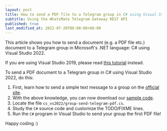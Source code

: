 ```yaml
---
layout: post
title: How to send a PDF file to a Telegram group in C# using Visual Studio 2022
subtitle: Using the WhatsMate Telegram Gateway REST API
published: true
last_modified_at: 2022-07-20T00:00:00+08:00
---
```


This article shows you how to send a document (e.g. a PDF file etc.) document to a Telegram group in Microsoft's .NET language: C# using Visual Studio 2022.

If you are using Visual Studio 2019, please read [this tutorial](/2022-06-27-send-telegram-pdf-group-c-sharp-dot-net/) instead.

To send a PDF document to a Telegram group in C# using Visual Studio 2022, do this:

1. First, learn how to send a simple text message to a group on the [official site](https://www.whatsmate.net/telegram-group-message-api.html). 
2. With the above knowledge, you can now download our [sample code](https://github.com/whatsmate/telegram-demos/archive/master.zip).
3. Locate the file `cs_vs2022/group-send-telegram-pdf.cs`.  <script src="https://gist.github.com/whatsmate/54a0fd4094383cc6b90c99e6ec7c0e2b.js"></script>
4. Study the `C#` source code and customize the TODO/FIXME lines.
5. Run the `C#` program in Visual Studio to send your group the first PDF file!


Happy coding :) 


<br>
<script async src="//pagead2.googlesyndication.com/pagead/js/adsbygoogle.js"></script>
<ins class="adsbygoogle"
     style="display:inline-block;width:728px;height:90px"
     data-ad-client="ca-pub-7383487179928477"
     data-ad-slot="6959057004"></ins>
<script>
(adsbygoogle = window.adsbygoogle || []).push({});
</script>
<br>

